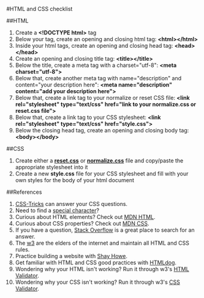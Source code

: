 #HTML and CSS checklist

##HTML
1. Create a **&lt;!DOCTYPE html&gt;** tag
2. Below your <!DOCTYPE html> tag, create an opening and closing html tag: **&lt;html&gt;&lt;/html&gt;**
3. Inside your html tags, create an opening and closing head tag: **&lt;head&gt;&lt;/head&gt;**
  1. Create an opening and closing title tag: **&lt;title&gt;&lt;/title&gt;**
  2. Below the title, create a meta tag with a charset="utf-8": **&lt;meta charset="utf-8"&gt;**
  3. Below that, create another meta tag with name="description" and content="your description here": **&lt;meta name="description" content="add your description here"&gt;**
  4. Below that, create a link tag to your normalize or reset CSS file: **&lt;link rel="stylesheet" type="text/css" href="link to your normalize.css or reset.css file"&gt;** 
  5. Below that, create a link tag to your CSS stylesheet: **&lt;link rel="stylesheet" type="text/css" href="style.css"&gt;** 
4. Below the closing head tag, create an opening and closing body tag: **&lt;body&gt;&lt;/body&gt;**

##CSS
1. Create either a **[reset.css](http://meyerweb.com/eric/tools/css/reset/reset.css)** or **[normalize.css](http://necolas.github.io/normalize.css/3.0.2/normalize.css)** file and copy/paste the appropriate stylesheet into it
2. Create a new **style.css** file for your CSS stylesheet and fill with your own styles for the body of your html document

##References
1. [CSS-Tricks](http://css-tricks.com/) can answer your CSS questions. 
2. Need to find a [special character](http://www.utexas.edu/learn/html/spchar.html)?
3. Curious about HTML elements? Check out [MDN HTML](https://developer.mozilla.org/en-US/docs/Web/HTML/Element).
4. Curious about CSS properties? Check out [MDN CSS](https://developer.mozilla.org/en-US/docs/Web/CSS/Reference).
5. If you have a question, [Stack Overflow](http://stackoverflow.com/) is a great place to search for an answer.
6. The [w3](http://www.w3.org/) are the elders of the internet and maintain all HTML and CSS rules.
7. Practice building a website with [Shay Howe](http://learn.shayhowe.com/html-css/).
8. Get familiar with HTML and CSS good practices with [HTMLdog](http://www.htmldog.com/).
9. Wondering why your HTML isn't working? Run it through w3's [HTML Validator](https://jigsaw.w3.org/css-validator/#validate_by_input).
10. Wondering why your CSS isn't working? Run it through w3's [CSS Validator](https://jigsaw.w3.org/css-validator/#validate_by_input).